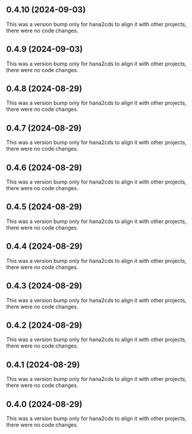 



## 0.4.10 (2024-09-03)

This was a version bump only for hana2cds to align it with other projects, there were no code changes.

## 0.4.9 (2024-09-03)

This was a version bump only for hana2cds to align it with other projects, there were no code changes.

## 0.4.8 (2024-08-29)

This was a version bump only for hana2cds to align it with other projects, there were no code changes.

## 0.4.7 (2024-08-29)

This was a version bump only for hana2cds to align it with other projects, there were no code changes.

## 0.4.6 (2024-08-29)

This was a version bump only for hana2cds to align it with other projects, there were no code changes.

## 0.4.5 (2024-08-29)

This was a version bump only for hana2cds to align it with other projects, there were no code changes.

## 0.4.4 (2024-08-29)

This was a version bump only for hana2cds to align it with other projects, there were no code changes.

## 0.4.3 (2024-08-29)

This was a version bump only for hana2cds to align it with other projects, there were no code changes.

## 0.4.2 (2024-08-29)

This was a version bump only for hana2cds to align it with other projects, there were no code changes.

## 0.4.1 (2024-08-29)

This was a version bump only for hana2cds to align it with other projects, there were no code changes.

## 0.4.0 (2024-08-29)

This was a version bump only for hana2cds to align it with other projects, there were no code changes.